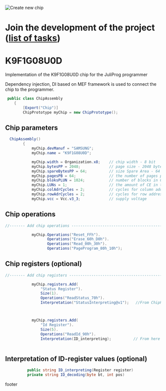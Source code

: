 ![Create new chip](https://github.com/JuliProg/K9F4G08U0D/workflows/Create%20new%20chip/badge.svg?event=repository_dispatch)
# Join the development of the project ([list of tasks](https://github.com/users/JuliProg/projects/1))


# K9F1G08U0D
Implementation of the K9F1G08U0D chip for the JuliProg programmer

Dependency injection, DI based on MEF framework is used to connect the chip to the programmer.

<section class = "listing">

```c#
 public class ChipAssembly
    {
        [Export("Chip")]
        ChipPrototype myChip = new ChipPrototype();
```

# Chip parameters

```c#
  ChipAssembly()
        {
            myChip.devManuf = "SAMSUNG";
            myChip.name = "K9F1G08U0D";

            myChip.width = Organization.x8;    // chip width - 8 bit
            myChip.bytesPP = 2048;             // page size - 2048 byte (2Kb)
            myChip.spareBytesPP = 64;          // size Spare Area - 64 byte
            myChip.pagesPB = 64;               // the number of pages per block - 64 
            myChip.bloksPLUN = 1024;           // number of blocks in CE - 1024
            myChip.LUNs = 1;                   // the amount of CE in the chip
            myChip.colAdrCycles = 2;           // cycles for column addressing
            myChip.rowAdrCycles = 2;           // cycles for row addressing 
            myChip.vcc = Vcc.v3_3;             // supply voltage

  ```   

# Chip operations

```c#
//------- Add chip operations ----------------------------------------------------

            myChip.Operations("Reset_FFh").
                   Operations("Erase_60h_D0h").
                   Operations("Read_00h_30h").
                   Operations("PageProgram_80h_10h");
```

# Chip registers (optional)

```c#
//------- Add chip registers ----------------------------------------------------

            myChip.registers.Add(
                "Status Register").
                Size(1).
                Operations("ReadStatus_70h").
                Interpretation("StatusInterpreting@v1");   //From ChipPart\[some].dll



            myChip.registers.Add(
                "Id Register").
                Size(5).
                Operations("ReadId_90h").               
                Interpretation(ID_interpreting);          // From here
                                            
```

# Interpretation of ID-register values ​​(optional)

```c#
          public string ID_interpreting(Register register)
          private string ID_decoding(byte bt, int pos)
```

</section>

footer
